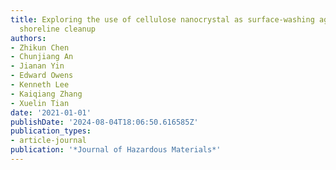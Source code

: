 ```yaml
---
title: Exploring the use of cellulose nanocrystal as surface-washing agent for oiled
  shoreline cleanup
authors:
- Zhikun Chen
- Chunjiang An
- Jianan Yin
- Edward Owens
- Kenneth Lee
- Kaiqiang Zhang
- Xuelin Tian
date: '2021-01-01'
publishDate: '2024-08-04T18:06:50.616585Z'
publication_types:
- article-journal
publication: '*Journal of Hazardous Materials*'
---
```


